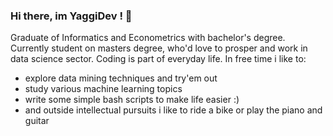 ### Hi there, im YaggiDev ! 👋
Graduate of Informatics and Econometrics with bachelor's degree. Currently student on masters degree, who'd love to prosper and work in data science sector. Coding is part of everyday life.
In free time i like to:
- explore data mining techniques and try'em out
- study various machine learning topics
- write some simple bash scripts to make life easier :)
- and outside intellectual pursuits i like to ride a bike or play the piano and guitar


<!--
**YaggiDev/YaggiDev** is a ✨ _special_ ✨ repository because its `README.md` (this file) appears on your GitHub profile.

Here are some ideas to get you started:

- 🔭 I’m currently working on ...
- 🌱 I’m currently learning ...
- 👯 I’m looking to collaborate on ...
- 🤔 I’m looking for help with ...
- 💬 Ask me about ...
- 📫 How to reach me: ...
- 😄 Pronouns: ...
- ⚡ Fun fact: ...
-->

